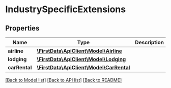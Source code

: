 # IndustrySpecificExtensions

## Properties
Name | Type | Description | Notes
------------ | ------------- | ------------- | -------------
**airline** | [**\FirstData\ApiClient\Model\Airline**](Airline.md) |  | [optional] 
**lodging** | [**\FirstData\ApiClient\Model\Lodging**](Lodging.md) |  | [optional] 
**carRental** | [**\FirstData\ApiClient\Model\CarRental**](CarRental.md) |  | [optional] 

[[Back to Model list]](../../README.md#documentation-for-models) [[Back to API list]](../../README.md#documentation-for-api-endpoints) [[Back to README]](../../README.md)


